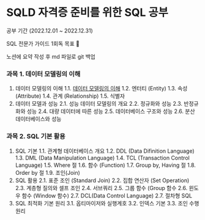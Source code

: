 # SQLD 자격증 준비를 위한 SQL 공부

공부 기간 (2022.12.01 ~ 2022.12.31)

SQL 전문가 가이드 1회독 목표 👀

노션에 요약 작성 후 md 파일로 git 백업

### 과목 1. 데이터 모델링의 이해

1. 데이터 모델링의 이해
   1.1. [데이터 모델링의 이해](https://www.notion.so/00094c06883349d7ad819e41512434cb)
   1.2. 엔터티 (Entity)
   1.3. 속성 (Attribute)
   1.4. 관계 (Relationship)
   1.5. 식별자
2. 데이터 모델과 성능
   2.1. 성능 데이터 모델링의 개요
   2.2. 정규화와 성능
   2.3. 반정규화와 성능
   2.4. 대량 데이터에 따른 성능
   2.5. 데이터베이스 구조와 성능
   2.6. 분산 데이터베이스와 성능

### 과목 2. SQL 기본 활용

1. SQL 기본
   1.1. 관계형 데이터베이스 개요
   1.2. DDL (Data Difinition Language)
   1.3. DML (Data Manipulation Language)
   1.4. TCL (Transaction Control Language)
   1.5. Where 절
   1.6. 함수 (Function)
   1.7. Group by, Having 절
   1.8. Order by 절
   1.9. 조인(Join)
2. SQL 활용
   2.1. 표준 조인 (Standard Join)
   2.2. 집합 연산자 (Set Operation)
   2.3. 계층형 질의와 셀프 조인
   2.4. 서브쿼리
   2.5. 그룹 함수 (Group 함수
   2.6. 윈도우 함수 (Window 함수)
   2.7. DCL(Data Control Language)
   2.7. 절차형 SQL
3. SQL 최적화 기본 원리
   3.1. 옵티마이저와 실행계호
   3.2. 인덱스 기본
   3.3. 조인 수행 원리
